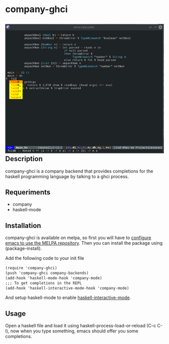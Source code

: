 company-ghci
============
![Screenshot](img.png)
Description
-----------
company-ghci is a company backend that provides completions for the haskell programming language by talking to a ghci process.

Requeriments
------------
* company
* haskell-mode

Installation
------------
company-ghci is available on melpa, so first you will have to [configure emacs to use the MELPA repository](http://melpa.org/#/getting-started).
Then you can install the package using (package-install).

Add the following code to your init file
```
(require 'company-ghci)
(push 'company-ghci company-backends)
(add-hook 'haskell-mode-hook 'company-mode)
;;; To get completions in the REPL
(add-hook 'haskell-interactive-mode-hook 'company-mode)
```

And setup haskell-mode to enable [haskell-interactive-mode](https://github.com/haskell/haskell-mode/wiki/Haskell-Interactive-Mode-Setup).

Usage
-----

Open a haskell file and load it using haskell-process-load-or-reload (C-c C-l), now when you type something, emacs should offer you some completions.
